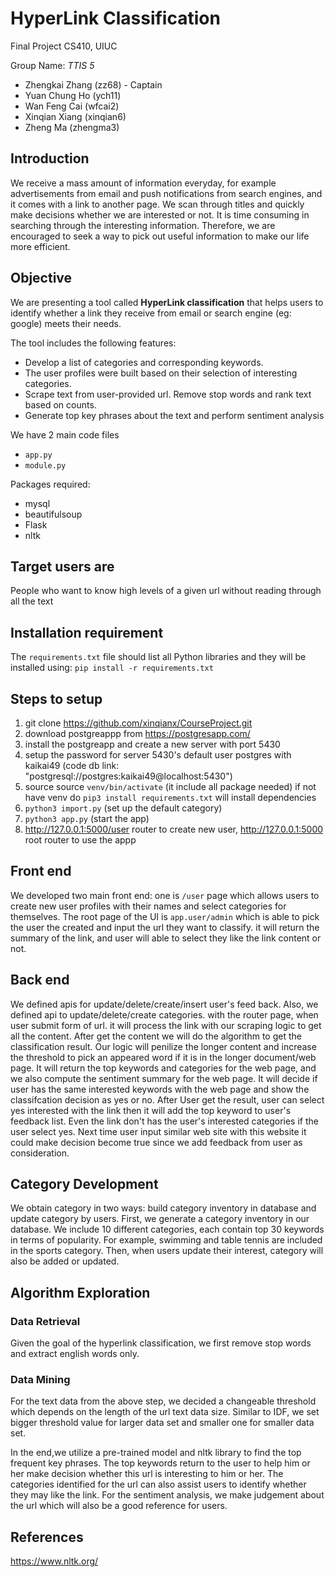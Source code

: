 # HyperLink Classification
Final Project CS410, UIUC

Group Name: *TTIS 5*
- Zhengkai Zhang (zz68) - Captain
- Yuan Chung Ho (ych11) 
- Wan Feng Cai (wfcai2) 
- Xinqian Xiang (xinqian6) 
- Zheng Ma (zhengma3)

## Introduction
We receive a mass amount of information everyday, for example advertisements from email and push notifications from search engines, and it comes with a link to another page. We scan through titles and quickly make decisions whether we are interested or not. It is time consuming in searching through the interesting information. Therefore, we are encouraged 
to seek a way to pick out useful information to make our life more efficient.

## Objective
We are presenting a tool called **HyperLink classification** that helps users to 
identify whether a link they receive from email or search engine (eg: google) meets 
their needs. 

The tool includes the following features:
- Develop a list of categories and corresponding keywords.
- The user profiles were built based on their selection of interesting categories.
- Scrape text from user-provided url. Remove stop words and rank text based on counts.
- Generate top key phrases about the text and perform sentiment analysis

We have 2 main code files
- `app.py`
- `module.py`

Packages required:
- mysql
- beautifulsoup
- Flask
- nltk

## Target users are
People who want to know high levels of a given url without reading through all the text

## Installation requirement 
The `requirements.txt` file should list all Python libraries and they will be installed using:
`pip install -r requirements.txt`

## Steps to setup
1. git clone https://github.com/xinqianx/CourseProject.git
2. download postgreappp from https://postgresapp.com/
3. install the postgreapp and create a new server with port 5430
4. setup the password for server 5430's default user postgres with kaikai49 (code db link: "postgresql://postgres:kaikai49@localhost:5430")
5. source  source `venv/bin/activate`  (it include all package needed) if not have venv do `pip3 install requirements.txt` will install dependencies
6. `python3 import.py` (set up the default category)
7. `python3 app.py` (start the app)
8. http://127.0.0.1:5000/user router to create new user, http://127.0.0.1:5000 root router to use the appp

## Front end
We developed two main front end: one is `/user` page which allows users to create new user profiles with their names and select 
categories for themselves. The root page of the UI is `app.user/admin` which is able to pick the user the created and 
input the url they want to classify.
it will return the summary of the link, and user will able to select they like the link content or not.

## Back end
We defined apis for update/delete/create/insert user's feed back.
Also, we defined api to update/delete/create categories.
with the router page, when user submit form of url. it will process the link with our scraping logic to get all the content.
After get the content we will do the algorithm to get the classification result.
Our logic will penilize the longer content and increase the threshold to pick an appeared word if it is in the longer document/web page.
It will return the top keywords and categories for the web page, and we also compute the sentiment summary for the web page.
It will decide if user has the same interested keywords with the web page and show the classifcation decision as yes or no.
After User get the result, user can select yes interested with the link then it will add the top keyword to user's feedback list.
Even the link don't has the user's interested categories if the user select yes.
Next time user input similar web site with this website it could make decision become true since we add feedback from user as consideration. 

## Category Development
We obtain category in two ways: build category inventory in database and update category by users. First, we generate 
a category inventory in our database. We include 10 different categories, each contain top 30 keywords in terms of popularity. 
For example, swimming and table tennis are included in the sports category. Then, when users update their interest, 
category will also be added or updated.

## Algorithm Exploration
### Data Retrieval
Given the goal of the hyperlink classification, we first remove stop words and extract english words only. 

### Data Mining 
For the text data from the above step, we decided a changeable threshold which depends on the length of the url text data size.
Similar to IDF, we set bigger threshold value for larger data set and smaller one for smaller data set.

In the end,we utilize a pre-trained model and nltk library to find the top frequent key phrases.
The top keywords return to the user to help him or her make decision whether this url is interesting to him or her. 
The categories identified for the url can also assist users to identify whether they may like the link. 
For the sentiment analysis, we make judgement about the url which will also be a good reference for users.

## References
https://www.nltk.org/

